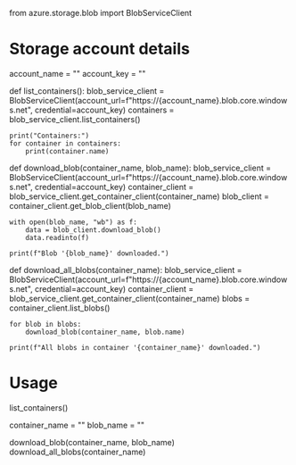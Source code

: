 from azure.storage.blob import BlobServiceClient

# Storage account details
account_name = "<your-storage-account-name>"
account_key = "<your-storage-account-key>"

def list_containers():
    blob_service_client = BlobServiceClient(account_url=f"https://{account_name}.blob.core.windows.net", credential=account_key)
    containers = blob_service_client.list_containers()

    print("Containers:")
    for container in containers:
        print(container.name)

def download_blob(container_name, blob_name):
    blob_service_client = BlobServiceClient(account_url=f"https://{account_name}.blob.core.windows.net", credential=account_key)
    container_client = blob_service_client.get_container_client(container_name)
    blob_client = container_client.get_blob_client(blob_name)

    with open(blob_name, "wb") as f:
        data = blob_client.download_blob()
        data.readinto(f)

    print(f"Blob '{blob_name}' downloaded.")

def download_all_blobs(container_name):
    blob_service_client = BlobServiceClient(account_url=f"https://{account_name}.blob.core.windows.net", credential=account_key)
    container_client = blob_service_client.get_container_client(container_name)
    blobs = container_client.list_blobs()

    for blob in blobs:
        download_blob(container_name, blob.name)

    print(f"All blobs in container '{container_name}' downloaded.")

# Usage
list_containers()

container_name = "<your-container-name>"
blob_name = "<your-blob-name>"

download_blob(container_name, blob_name)
download_all_blobs(container_name)
